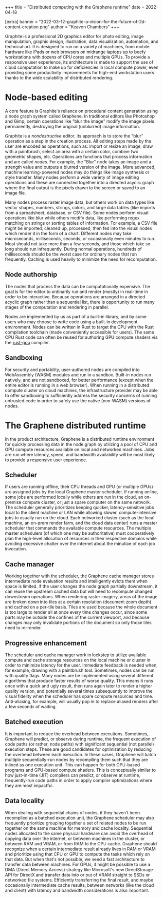 +++
title = "Distributed computing with the Graphene runtime"
date = 2022-04-18

[extra]
banner = "2022-03-12-graphite-a-vision-for-the-future-of-2d-content-creation.png"
author = "Keavon Chambers"
+++

Graphite is a professional 2D graphics editor for photo editing, image manipulation, graphic design, illustration, data visualization, automation, and technical art. It is designed to run on a variety of machines, from mobile hardware like iPads or web browsers on midrange laptops up to beefy workstations with dozens of CPU cores and multiple GPUs. To provide a responsive user experience, its architecture is made to support the use of cloud computation to make up for deficiencies in local compute power, even providing some productivity improvements for high-end workstation users thanks to the wide scalability of distributed rendering.

# Node-based editing

A core feature is Graphite's reliance on procedural content generation using a node graph system called Graphene. In traditional editors like Photoshop and Gimp, certain operations like "blur the image" modify the image pixels permanently, destroying the original (unblurred) image information.

Graphite is a *nondestructive* editor. Its approach is to store the "blur" operation as a step in the creation process. All editing steps made by the user are encoded as operations, such as: import or resize an image, draw with a paintbrush, select an area with a certain color, combine two geometric shapes, etc. Operations are functions that process information and are called *nodes*. For example, the "Blur" node takes an image and a strength value and outputs a blurred version of the image. More advanced, machine learning-powered nodes may do things like image synthesis or style transfer. Many nodes perform a wide variety of image editing operations and these are connected together into a directed acyclic graph where the final output is the pixels drawn to the screen or saved to an image file.

Many nodes process raster image data, but others work on data types like vector shapes, numbers, strings, colors, and large data tables (like imports from a spreadsheet, database, or CSV file). Some nodes perform visual operations like blur while others modify data, like performing regex matching on strings or sorting tables of information. For example, a CSV file might be imported, cleaned up, processed, then fed into the visual nodes which render it in the form of a chart. Different nodes may take microseconds, milliseconds, seconds, or occasionally even minutes to run. Most should not take more than a few seconds, and those which take so long should run infrequently. During normal operations, hundreds of milliseconds should be the worst case for ordinary nodes that run frequently. Caching is used heavily to minimize the need for recomputation.

## Node authorship

The nodes that process the data can be computationally expensive. The goal is for the editor to ordinarily run and render (mostly) in real-time in order to be interactive. Because operations are arranged in a directed acyclic graph rather than a sequential list, there is opportunity to run many stages of the computation and rendering in parallel.

Nodes are implemented by us as part of a built-in library, and by some users who may choose to write code using a built-in development environment. Nodes can be written in Rust to target the CPU with the Rust compilation toolchain (made conveniently accessible for users). The same CPU Rust code can often be reused for authoring GPU compute shaders via the [rust-gpu](https://github.com/EmbarkStudios/rust-gpu) compiler.

## Sandboxing

For security and portability, user-authored nodes are compiled into WebAssembly (WASM) modules and run in a sandbox. Built-in nodes run natively, and are not sandboxed, for better performance (except when the entire editor is running in a web browser). When running in a distributed compute cluster on cloud machines, the infrastructure provider may be able to offer sandboxing to sufficiently address the security concerns of running untrusted code in order to safely use the native (non-WASM) versions of nodes.

# The Graphene distributed runtime

In the product architecture, Graphene is a distributed runtime environment for quickly processing data in the node graph by utilizing a pool of CPU and GPU compute resources available on local and networked machines. Jobs are run where latency, speed, and bandwidth availability will be most likely to provide a responsive user experience.

## Scheduler

If users are running offline, their CPU threads and GPU (or multiple GPUs) are assigned jobs by the local Graphene master scheduler. If running online, some jobs are performed locally while others are run in the cloud, an on-premise compute cluster, or just a spare computer on the same network. The scheduler generally prioritizes keeping quicker, latency-sensitive jobs local to the client machine or LAN while allowing slower, compute-intensive jobs to usually run on the cloud. Each networked cluster (such as the local machine, an on-prem render farm, and the cloud data center) runs a master scheduler that commands the available compute resources. The multiple master schedulers (of which one may be authoritative) must cooperatively plan the high-level allocation of resources in their respective domains while avoiding excessive chatter over the internet about the minutiae of each job invocation.

## Cache manager

Working together with the scheduler, the Graphene cache manager stores intermediate node evaluation results and intelligently evicts them when space is limited. If the user changes the node graph partially downstream, it can reuse the upstream cached data but will need to recompute changed downstream operations. When rendering raster imagery, areas of the image are broken down into tiles at a certain resolution (document zoom depth) and cached on a per-tile basis. Tiles are used because the whole document is too large to render all at once every time changes occur, since some parts may be outside the confines of the current viewport, and because changes may only invalidate portions of the document so only those tiles need to re-render.

## Progressive enhancement

The scheduler and cache manager work in lockstep to utilize available compute and cache storage resources on the local machine or cluster in order to minimize latency for the user. Immediate feedback is needed when, for example, drawing with a paintbrush tool. Sometimes, nodes can be run with quality flags. Many nodes are be implemented using several different algorithms that produce faster results of worse quality. This means it runs once with a quick and ugly result, then runs again later to render a higher quality version, and potentially several times subsequently to improve the visual fidelity when the scheduler has spare compute resources and time. Anti-aliasing, for example, will usually pop in to replace aliased renders after a few seconds of waiting.

## Batched execution

It is important to reduce the overhead between executions. Sometimes, Graphene will predict, or observe during runtime, the frequent execution of code paths (or rather, node paths) with significant sequential (not parallel) execution steps. These are good candidates for optimization by reducing the overhead between each execution. In these cases, Graphene will batch multiple sequentially-run nodes by recompiling them such that they are inlined as one execution unit. This can happen for both CPU-based programs and GPU-based compute shaders. This is conceptually similar to how just-in-time (JIT) compilers can predict, or observe at runtime, frequently-run code paths in order to apply compiler optimizations where they are most impactful.

## Data locality

When dealing with sequential chains of nodes, if they haven't been recompiled as a batched execution unit, the Graphene scheduler may also frequently prioritize grouping together a set of related nodes to be run together on the same machine for memory and cache locality. Sequential nodes allocated to the same physical hardware can avoid the overhead of copying data over the internet, or between machines in the cluster, or between RAM and VRAM, or from RAM to the CPU cache. Graphene should recognize when a certain intermediate result already lives in RAM or VRAM and prioritize using that CPU or GPU to compute the tasks which rely on that data. But when that's not possible, we need a fast architecture to transfer data between machines. For GPUs, it might be possible to use a DMA (Direct Memory Access) strategy like Microsoft's new DirectStorage API for DirectX and transfer data into or out of VRAM straight to SSDs or networked file systems. Efficiently transferring the final result, and maybe occasionally intermediate cache results, between networks (like the cloud and client) with latency and bandwidth considerations is also important.
